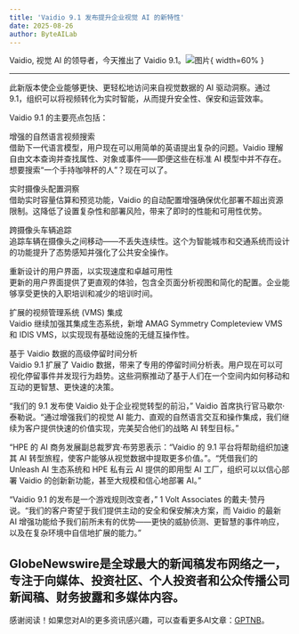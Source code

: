 ```yaml
---
title: 'Vaidio 9.1 发布提升企业视觉 AI 的新特性'
date: 2025-08-26
author: ByteAILab
---
```


Vaidio, 视觉 AI 的领导者，今天推出了 Vaidio 9.1。![图片](https://ai-techpark.com/wp-content/uploads/Vaidio.jpg){ width=60% }

---
此新版本使企业能够更快、更轻松地访问来自视觉数据的 AI 驱动洞察。通过 9.1，组织可以将视频转化为实时智能，从而提升安全性、保安和运营效率。

Vaidio 9.1 的主要亮点包括：

增强的自然语言视频搜索  
借助下一代语言模型，用户现在可以用简单的英语提出复杂的问题。Vaidio 理解自由文本查询并查找属性、对象或事件——即便这些在标准 AI 模型中并不存在。想要搜索“一个手持咖啡杯的人”？现在可以了。

实时摄像头配置洞察  
借助实时容量估算和预览功能，Vaidio 的自动配置增强确保优化部署不超出资源限制。这降低了设置复杂性和部署风险，带来了即时的性能和可用性优势。

跨摄像头车辆追踪  
追踪车辆在摄像头之间移动——不丢失连续性。这个为智能城市和交通系统而设计的功能提升了态势感知并强化了公共安全操作。

重新设计的用户界面，以实现速度和卓越可用性  
更新的用户界面提供了更直观的体验，包含全页面分析视图和简化的配置。企业能够享受更快的入职培训和减少的培训时间。

扩展的视频管理系统 (VMS) 集成  
Vaidio 继续加强其集成生态系统，新增 AMAG Symmetry Completeview VMS 和 IDIS VMS，以实现现有基础设施的无缝互操作性。

基于 Vaidio 数据的高级停留时间分析  
Vaidio 9.1 扩展了 Vaidio 数据，带来了专用的停留时间分析表。用户现在可以可视化停留事件并发现行为趋势。这些洞察推动了基于人们在一个空间内如何移动和互动的更智慧、更快速的决策。

“我们的 9.1 发布使 Vaidio 处于企业视觉转型的前沿，” Vaidio 首席执行官马歇尔·泰勒说。“通过增强我们的视觉 AI 能力、直观的自然语言交互和操作集成，我们继续为客户提供快速的价值实现，完美契合他们的战略 AI 转型目标。”

“HPE 的 AI 商务发展副总裁罗宾·布劳恩表示：“Vaidio 的 9.1 平台将帮助组织加速其 AI 转型旅程，使客户能够从视觉数据中提取更多价值。”。“凭借我们的 Unleash AI 生态系统和 HPE 私有云 AI 提供的即用型 AI 工厂，组织可以以信心部署 Vaidio 的创新新功能，甚至大规模和信心地部署 AI。”

“Vaidio 9.1 的发布是一个游戏规则改变者，” 1 Volt Associates 的戴夫·赞丹说。“我们的客户寄望于我们提供主动的安全和保安解决方案，而 Vaidio 的最新 AI 增强功能给予我们前所未有的优势——更快的威胁侦测、更智慧的事件响应，以及在复杂环境中自信地扩展的能力。”

GlobeNewswire是全球最大的新闻稿发布网络之一，专注于向媒体、投资社区、个人投资者和公众传播公司新闻稿、财务披露和多媒体内容。
---
感谢阅读！如果您对AI的更多资讯感兴趣，可以查看更多AI文章：[GPTNB](https://gptnb.com)。